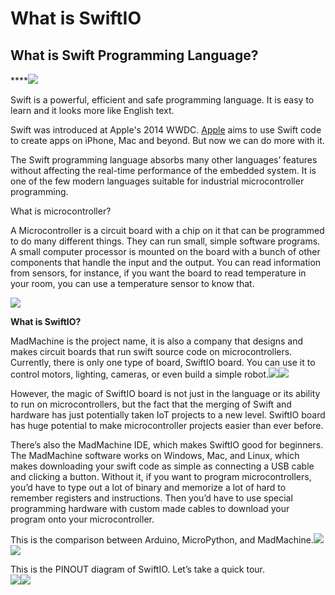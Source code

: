 # What is SwiftIO

## What is Swift Programming Language?

\*\*\*\*![](https://static.wixstatic.com/media/ccab1c_95470ff99ca5458ab5ff71f10654a09d~mv2.png/v1/fill/w_740,h_394,al_c,q_90,usm_0.66_1.00_0.01/ccab1c_95470ff99ca5458ab5ff71f10654a09d~mv2.webp)

Swift is a powerful, efficient and safe programming language. It is easy to learn and it looks more like English text.  


Swift was introduced at Apple's 2014 WWDC. [Apple](https://developer.apple.com/swift/) aims to use Swift code to create apps on iPhone, Mac and beyond. But now we can do more with it.  


The Swift programming language absorbs many other languages’ features without affecting the real-time performance of the embedded system. It is one of the few modern languages suitable for industrial microcontroller programming.  
  
What is microcontroller?

A Microcontroller is a circuit board with a chip on it that can be programmed to do many different things. They can run small, simple software programs. A small computer processor is mounted on the board with a bunch of other components that handle the input and the output. You can read information from sensors, for instance, if you want the board to read temperature in your room, you can use a temperature sensor to know that.

![](https://static.wixstatic.com/media/ccab1c_013ea88561c5420bb0ef22f2b5573988~mv2.jpeg/v1/fill/w_610,h_300,al_c,q_90/ccab1c_013ea88561c5420bb0ef22f2b5573988~mv2.webp)  


**What is SwiftIO?**

MadMachine is the project name, it is also a company that designs and makes circuit boards that run swift source code on microcontrollers. Currently, there is only one type of board, SwiftIO board. You can use it to control motors, lighting, cameras, or even build a simple robot.![](https://static.wixstatic.com/media/ccab1c_247c008846064e94ba0c4a5e63845e39~mv2_d_2336_1558_s_2.png/v1/fit/w_300,h_300,al_c,q_5/file.png)![](https://static.wixstatic.com/media/ccab1c_247c008846064e94ba0c4a5e63845e39~mv2_d_2336_1558_s_2.png/v1/fill/w_740,h_494,al_c,q_90,usm_0.66_1.00_0.01/ccab1c_247c008846064e94ba0c4a5e63845e39~mv2_d_2336_1558_s_2.webp)

However, the magic of SwiftIO board is not just in the language or its ability to run on microcontrollers, but the fact that the merging of Swift and hardware has just potentially taken IoT projects to a new level. SwiftIO board has huge potential to make microcontroller projects easier than ever before.  


There’s also the MadMachine IDE, which makes SwiftIO good for beginners. The MadMachine software works on Windows, Mac, and Linux, which makes downloading your swift code as simple as connecting a USB cable and clicking a button. Without it, if you want to program microcontrollers, you’d have to type out a lot of binary and memorize a lot of hard to remember registers and instructions. Then you’d have to use special programming hardware with custom made cables to download your program onto your microcontroller.  


This is the comparison between Arduino, MicroPython, and MadMachine.![](https://static.wixstatic.com/media/ccab1c_b9bb5de391434dadb287c5a18cb83223~mv2.jpg/v1/fit/w_300,h_300,al_c,q_5/file.jpg)![](https://static.wixstatic.com/media/ccab1c_b9bb5de391434dadb287c5a18cb83223~mv2.jpg/v1/fill/w_740,h_313,al_c,q_90,usm_0.66_1.00_0.01/ccab1c_b9bb5de391434dadb287c5a18cb83223~mv2.webp)  
  


This is the PINOUT diagram of SwiftIO. Let’s take a quick tour.  
![](https://static.wixstatic.com/media/ccab1c_5374fa02e5ac4a248e3c24fae197cbc0~mv2_d_3104_1614_s_2.png/v1/fit/w_300,h_300,al_c,q_5/file.png)![](https://static.wixstatic.com/media/ccab1c_5374fa02e5ac4a248e3c24fae197cbc0~mv2_d_3104_1614_s_2.png/v1/fill/w_740,h_385,al_c,q_90,usm_0.66_1.00_0.01/ccab1c_5374fa02e5ac4a248e3c24fae197cbc0~mv2_d_3104_1614_s_2.webp)

